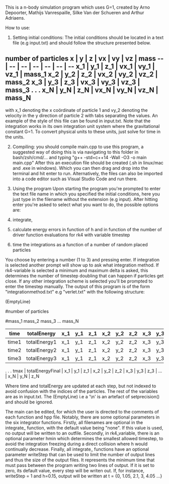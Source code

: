 This is a n-body simulation program which uses G=1, created by Arno Depoorter, Mathijs Vanrespaille, Silke Van der Schueren and Arthur Adriaens.

How to use:

1. Setting initial conditions:
The initial conditions should be located in  a text file (e.g input.txt) and should follow the structure presented below.


number of particles
x | y | z | vx | vy | vz | mass
-- | -- | -- | -- | -- | -- | --
x_1 | y_1 | z_1 | vx_1 | vy_1 | vz_1 | mass_1
x_2 | y_2 | z_2 | vx_2 | vy_2 | vz_2 | mass_2
x_3 | y_3 | z_3 | vx_3 | vy_3 | vz_3 | mass_3
.
.
.
x_N | y_N | z_N | vx_N | vy_N | vz_N | mass_N
---

with x_1 denoting the x coördinate of particle 1 and vy_2 denoting the velocity in the y direction of particle 2 with tabs separating the values. An example of the style of this file can be found in input.txt.
Note that the integration works in its own integration unit system where the gravitational constant G=1. To convert physical units to these units, just solve for time in the units.

2. Compiling:
you should compile main.cpp to use this program, a suggested way of doing this is via navigating to this folder in bash/zsh/cmd/... and typing
"g++ -std=c++14 -Wall -O3 -o main main.cpp"
After this an execution file should be created (.sh in linux/mac and .exe in windows). Which you can then drag and drop into the terminal and hit enter to run.
Alternatively, the files can also be imported into a code editor such as Visual Studio Code and run there. 

3. Using the program
Upon starting the program you're prompted to enter the text file name in which you specified the initial conditions, here you just type in the filename without the extension (e.g input). After hitting enter you're asked to select what you want to do, the possible options are:

1. integrate, 
2. calculate energy errors in function of h and in function of the number of driver function evaluations for rk4 with variable timestep
3. time the integrations as a function of a number of random placed particles

You choose by entering a number (1 to 3) and pressing enter. If integration is selected another prompt will show up to ask what integration method. If rk4-variable is selected a minimum and maximum delta is asked, this determines the number of timestep doubling that can happen if particles get close. 
If any other integration scheme is selected you'll be prompted to enter the timestep manually. 
The output of this program is of the form "integrationmethod.txt" e.g "verlet.txt" with the following structure:

(EmptyLine)

#number of particles

#mass_1 mass_2 mass_3 ... mass_N

time | totalEnergy | x_1 | y_1 | z_1 | x_2 | y_2 | z_2 | x_3 | y_3 | z_3 | ... | x_N | y_N | z_N
-- | -- | -- | -- | -- | -- | -- | -- | -- | -- | -- | -- | -- | -- | -- |
time1 | totalEnergy1 | x_1 | y_1 | z_1 | x_2 | y_2 | z_2 | x_3 | y_3 | z_3 | ... | x_N | y_N | z_N
time2 | totalEnergy2 | x_1 | y_1 | z_1 | x_2 | y_2 | z_2 | x_3 | y_3 | z_3 | ... | x_N | y_N | z_N
time3 | totalEnergy3 | x_1 | y_1 | z_1 | x_2 | y_2 | z_2 | x_3 | y_3 | z_3 | ... | x_N | y_N | z_N
.
.
.
tmax | totalEnergyFinal | x_1 | y_1 | z_1 | x_2 | y_2 | z_2 | x_3 | y_3 | z_3 | ... | x_N | y_N | z_N

Where time and totalEnergy are updated at each step, but not indexed to avoid confusion with the indices of the particles. The rest of the variables are as in input.txt. The (EmptyLine) i.e a '\n' is an artefact of setprecision() and should be ignored.

The main can be edited, for which the user is directed to the comments of each function and hpp file. Notably, there are some optional parameters in the six integrator functions.
Firstly, all filenames are optional in the integrate_ function, with the default value being "none". If this value is used, no output will be written to an outfile. 
Secondly, in rk4_variable, there is an optional parameter hmin which determines the smallest allowed timestep, to avoid the integration freezing during a direct collision where h would continually decrease. 
Finally, all integrate_ functions have an optional parameter writeStep that can be used to limit the number of output lines and thus the size of the output files. It represents the minimum time that must pass between the program writing two lines of output. If it is set to zero, its default value, every step will be writen out. If, for instance, writeStep = 1 and h=0.15, output will be written at t = {0, 1.05, 2.1, 3, 4.05 ...}
